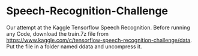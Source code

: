 # Speech-Recognition-Challenge
Our attempt at the Kaggle Tensorflow Speech Recognition.
Before running any Code, download the train.7z file from https://www.kaggle.com/c/tensorflow-speech-recognition-challenge/data. Put the file in a folder named ddata and uncompress it.
